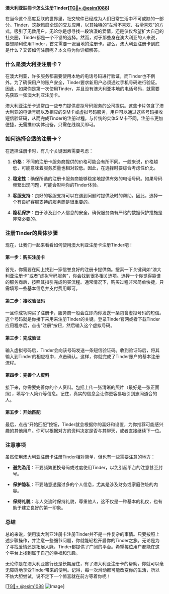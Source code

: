 **澳大利亚註冊卡怎么注册Tinder[[TG💪+ @esim1088](https://t.me/s/esim1088)]**

在当今这个高度互联的世界里，社交软件已经成为人们日常生活中不可或缺的一部分。Tinder，这款风靡全球的交友应用，以其独特的“左滑不喜欢、右滑喜欢”的方式，吸引了无数用户。无论你是想寻找一段浪漫的爱情，还是仅仅希望扩大自己的社交圈，Tinder都是一个不错的选择。然而，对于那些身在澳大利亚的人来说，要想顺利使用Tinder，首先需要一张当地的注册卡。那么，澳大利亚注册卡到底是什么？又该如何注册呢？本文将为你详细解答。

### 什么是澳大利亚注册卡？

在澳大利亚，许多服务都需要使用本地的电话号码进行验证，而Tinder也不例外。为了确保用户的账户安全，Tinder要求新用户必须通过手机号码进行验证。因此，如果你是第一次使用Tinder，并且没有澳大利亚本地的电话号码，就需要先获取一张澳大利亚注册卡。

澳大利亚注册卡通常由一些专门提供虚拟号码服务的公司提供。这些卡片包含了澳大利亚的电话号码以及相应的SIM卡或虚拟号码服务，用户可以通过这些号码接收短信验证码，从而完成Tinder的注册过程。与传统的实体SIM卡不同，注册卡更加便捷，无需携带实体设备，只需在线购买即可。

### 如何选择合适的注册卡？

在选择注册卡时，有几个关键因素需要考虑：

1. **价格**：不同的注册卡服务商提供的价格可能会有所不同。一般来说，价格越低，可能意味着服务质量也相对较低。因此，在选择时要综合考虑性价比。
   
2. **稳定性**：确保所选的注册卡服务商能够稳定地提供有效的电话号码。如果号码频繁出现问题，可能会影响你的Tinder体验。

3. **客服支持**：良好的客服支持可以在遇到问题时提供及时的帮助。因此，选择一个有良好客服支持的服务商是很重要的。

4. **隐私保护**：由于涉及到个人信息的安全，确保服务商有严格的数据保护措施是非常必要的。

### 注册Tinder的具体步骤

现在，让我们一起来看看如何使用澳大利亚注册卡注册Tinder吧！

#### 第一步：购买注册卡

首先，你需要在网上找到一家信誉良好的注册卡提供商。搜索一下关键词如“澳大利亚注册卡”或者“虚拟号码服务”，你会找到很多相关选项。选择一个你觉得靠谱的服务商后，按照其指引完成购买流程。通常情况下，购买过程非常简单快捷，只需填写一些基本信息并支付费用即可。

#### 第二步：接收验证码

一旦你成功购买了注册卡，服务商一般会立即向你发送一条包含虚拟号码的短信。这个号码就是你接下来用来注册Tinder的关键。登录Tinder官网或者下载Tinder应用程序后，点击“注册”按钮，然后输入这个虚拟号码。

#### 第三步：完成验证

输入虚拟号码后，Tinder会向该号码发送一条短信验证码。收到验证码后，将其输入到Tinder的相应框中，点击确认。这样，你就完成了Tinder账户的基本注册流程。

#### 第四步：完善个人资料

接下来，你需要完善你的个人资料。包括上传一张清晰的照片（最好是一张正面照），填写个人简介等信息。记住，真实的信息会让你更容易吸引到志同道合的人。

#### 第五步：开始匹配

最后，点击“开始匹配”按钮，Tinder就会根据你的喜好和设置，为你推荐可能感兴趣的其他用户。你可以根据对方的资料决定是否与其聊天，或者直接继续下一位。

### 注意事项

虽然使用澳大利亚注册卡注册Tinder相对简单，但也有一些需要注意的地方：

- **避免滥用**：不要频繁更换号码或过度使用Tinder，以免引起平台的注意甚至封号。
  
- **保护隐私**：不要随意透露过多的个人信息，尤其是涉及财务或家庭住址的内容。

- **保持礼貌**：与人交流时保持礼貌，尊重他人，这不仅是一种基本的礼仪，也有助于建立良好的第一印象。

### 总结

总的来说，使用澳大利亚注册卡注册Tinder并不是一件复杂的事情。只要按照上述步骤操作，并注意一些细节问题，你就能轻松开启你的Tinder之旅。无论是为了寻找爱情还是拓展人脉，Tinder都提供了广阔的平台。希望每位用户都能在这个平台上找到属于自己的幸福和乐趣。

无论你是在澳大利亚旅行还是长期居住，有了澳大利亚注册卡的帮助，你就可以毫无障碍地享受Tinder带来的便利。记得，每一次滑动都可能改变你的生活，所以不妨大胆尝试，说不定下一个惊喜就在前方等着你呢！

[[TG💪+ @esim1088](https://t.me/s/esim1088) ![Image](https://i.postimg.cc/4NQfJmqS/Snipaste-2025-05-13-00-14-12.png)]